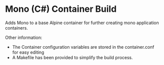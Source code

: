 # Mono (C#) Container Build #

Adds Mono to a base Alpine container for further creating mono application containers.

Other information:
* The Container configuration variables are stored in the container.conf for easy editing
* A Makefile has been provided to simplify the build process.